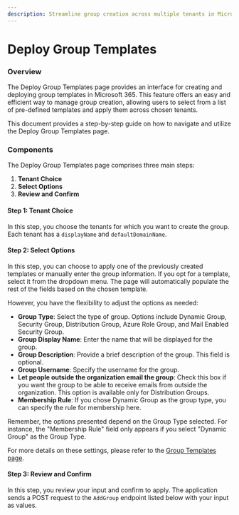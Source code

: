 ```yaml
---
description: Streamline group creation across multiple tenants in Microsoft 365
---
```


# Deploy Group Templates

### Overview

The Deploy Group Templates page provides an interface for creating and deploying group templates in Microsoft 365. This feature offers an easy and efficient way to manage group creation, allowing users to select from a list of pre-defined templates and apply them across chosen tenants.

This document provides a step-by-step guide on how to navigate and utilize the Deploy Group Templates page.

### Components

The Deploy Group Templates page comprises three main steps:

1. **Tenant Choice**
2. **Select Options**
3. **Review and Confirm**

#### Step 1: Tenant Choice

In this step, you choose the tenants for which you want to create the group. Each tenant has a `displayName` and `defaultDomainName`.

#### Step 2: Select Options

In this step, you can choose to apply one of the previously created templates or manually enter the group information. If you opt for a template, select it from the dropdown menu. The page will automatically populate the rest of the fields based on the chosen template.

However, you have the flexibility to adjust the options as needed:

* **Group Type**: Select the type of group. Options include Dynamic Group, Security Group, Distribution Group, Azure Role Group, and Mail Enabled Security Group.
* **Group Display Name**: Enter the name that will be displayed for the group.
* **Group Description**: Provide a brief description of the group. This field is optional.
* **Group Username**: Specify the username for the group.
* **Let people outside the organization email the group**: Check this box if you want the group to be able to receive emails from outside the organization. This option is available only for Distribution Groups.
* **Membership Rule**: If you chose Dynamic Group as the group type, you can specify the rule for membership here.

Remember, the options presented depend on the Group Type selected. For instance, the "Membership Rule" field only appears if you select "Dynamic Group" as the Group Type.

For more details on these settings, please refer to the [Group Templates page](group-templates.md).

#### Step 3: Review and Confirm

In this step, you review your input and confirm to apply. The application sends a POST request to the `AddGroup` endpoint listed below with your input as values.

